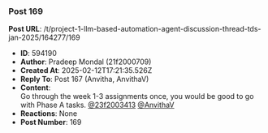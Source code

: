 ### Post 169
**Post URL**: /t/project-1-llm-based-automation-agent-discussion-thread-tds-jan-2025/164277/169
- **ID**: 594190
- **Author**: Pradeep Mondal (21f2000709)
- **Created At**: 2025-02-12T17:21:35.526Z
- **Reply To**: Post 167 (Anvitha, AnvithaV)
- **Content**:  
  Go through the week 1-3 assignments once, you would be good to go with Phase A tasks.
<a class="mention" href="/u/23f2003413">@23f2003413</a> <a class="mention" href="/u/anvithav">@AnvithaV</a>
- **Reactions**: None
- **Post Number**: 169

